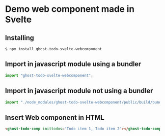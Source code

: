 # Demo web component made in Svelte

## Installing

```console
$ npm install ghost-todo-svelte-webcomponent
```

## Import in javascript module using a bundler

```javascript
import "ghost-todo-svelte-webcomponent";
```

## Import in javascript module not using a bundler

```javascript
import "./node_modules/ghost-todo-svelte-webcomponent/public/build/bundle.js";
```

## Insert Web component in HTML

```html
<ghost-todo-comp inittodos="Todo item 1, Todo item 2"></ghost-todo-comp>
```
